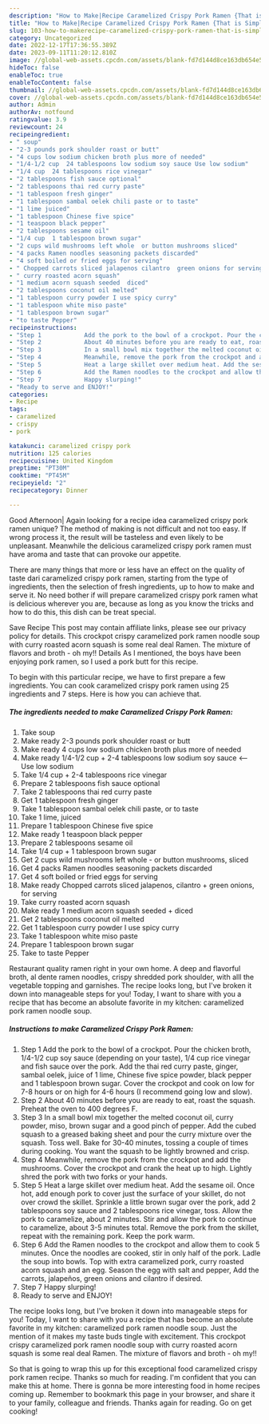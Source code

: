 ```yaml
---
description: "How to Make|Recipe Caramelized Crispy Pork Ramen {That is Simple"
title: "How to Make|Recipe Caramelized Crispy Pork Ramen {That is Simple"
slug: 103-how-to-makerecipe-caramelized-crispy-pork-ramen-that-is-simple
category: Uncategorized
date: 2022-12-17T17:36:55.389Z
date: 2023-09-11T11:20:12.810Z
image: //global-web-assets.cpcdn.com/assets/blank-fd7d144d8ce163db654e5a02c40b08a2775adb7897d16e4062681dc7e1b2800f.png
hideToc: false
enableToc: true
enableTocContent: false
thumbnail: //global-web-assets.cpcdn.com/assets/blank-fd7d144d8ce163db654e5a02c40b08a2775adb7897d16e4062681dc7e1b2800f.png
cover: //global-web-assets.cpcdn.com/assets/blank-fd7d144d8ce163db654e5a02c40b08a2775adb7897d16e4062681dc7e1b2800f.png
author: Admin
authorAv: notfound
ratingvalue: 3.9
reviewcount: 24
recipeingredient:
- " soup"
- "2-3 pounds pork shoulder roast or butt"
- "4 cups low sodium chicken broth plus more of needed"
- "1/4-1/2 cup  24 tablespoons low sodium soy sauce Use low sodium"
- "1/4 cup  24 tablespoons rice vinegar"
- "2 tablespoons fish sauce optional"
- "2 tablespoons thai red curry paste"
- "1 tablespoon fresh ginger"
- "1 tablespoon sambal oelek chili paste or to taste"
- "1 lime juiced"
- "1 tablespoon Chinese five spice"
- "1 teaspoon black pepper"
- "2 tablespoons sesame oil"
- "1/4 cup  1 tablespoon brown sugar"
- "2 cups wild mushrooms left whole  or button mushrooms sliced"
- "4 packs Ramen noodles seasoning packets discarded"
- "4 soft boiled or fried eggs for serving"
- " Chopped carrots sliced jalapenos cilantro  green onions for serving"
- " curry roasted acorn squash"
- "1 medium acorn squash seeded  diced"
- "2 tablespoons coconut oil melted"
- "1 tablespoon curry powder I use spicy curry"
- "1 tablespoon white miso paste"
- "1 tablespoon brown sugar"
- "to taste Pepper"
recipeinstructions:
- "Step 1            Add the pork to the bowl of a crockpot. Pour the chicken broth, 1/4-1/2 cup soy sauce (depending on your taste), 1/4 cup rice vinegar and fish sauce over the pork. Add the thai red curry paste, ginger, sambal oelek, juice of 1 lime, Chinese five spice powder, black pepper and 1 tablespoon brown sugar. Cover the crockpot and cook on low for 7-8 hours or on high for 4-6 hours (I recommend going low and slow)."
- "Step 2            About 40 minutes before you are ready to eat, roast the squash. Preheat the oven to 400 degrees F."
- "Step 3            In a small bowl mix together the melted coconut oil, curry powder, miso, brown sugar and a good pinch of pepper. Add the cubed squash to a greased baking sheet and pour the curry mixture over the squash. Toss well. Bake for 30-40 minutes, tossing a couple of times during cooking. You want the squash to be lightly browned and crisp."
- "Step 4            Meanwhile, remove the pork from the crockpot and add the mushrooms. Cover the crockpot and crank the heat up to high. Lightly shred the pork with two forks or your hands."
- "Step 5            Heat a large skillet over medium heat. Add the sesame oil. Once hot, add enough pork to cover just the surface of your skillet, do not over crowd the skillet. Sprinkle a little brown sugar over the pork, add 2 tablespoons soy sauce and 2 tablespoons rice vinegar, toss. Allow the pork to caramelize, about 2 minutes. Stir and allow the pork to continue to caramelize, about 3-5 minutes total. Remove the pork from the skillet, repeat with the remaining pork. Keep the pork warm."
- "Step 6            Add the Ramen noodles to the crockpot and allow them to cook 5 minutes. Once the noodles are cooked, stir in only half of the pork. Ladle the soup into bowls. Top with extra caramelized pork, curry roasted acorn squash and an egg. Season the egg with salt and pepper, Add the carrots, jalapeños, green onions and cilantro if desired."
- "Step 7            Happy slurping!"
- "Ready to serve and ENJOY!"
categories:
- Recipe
tags:
- caramelized
- crispy
- pork

katakunci: caramelized crispy pork 
nutrition: 125 calories
recipecuisine: United Kingdom
preptime: "PT30M"
cooktime: "PT45M"
recipeyield: "2"
recipecategory: Dinner

---
```



Good Afternoon| Again looking for a recipe idea caramelized crispy pork ramen unique? The method of making is not difficult and not too easy. If wrong process it, the result will be tasteless and even likely to be unpleasant. Meanwhile the delicious caramelized crispy pork ramen must have aroma and taste that can provoke our appetite.






There are many things that more or less have an effect on the quality of taste dari caramelized crispy pork ramen, starting from the type of ingredients, then the selection of fresh ingredients, up to how to make and serve it. No need bother if will prepare caramelized crispy pork ramen what is delicious wherever you are, because as long as you know the tricks and how to do this, this dish can be treat special.


Save Recipe This post may contain affiliate links, please see our privacy policy for details. This crockpot crispy caramelized pork ramen noodle soup with curry roasted acorn squash is some real deal Ramen. The mixture of flavors and broth - oh my!! Details As I mentioned, the boys have been enjoying pork ramen, so I used a pork butt for this recipe.


To begin with this particular recipe, we have to first prepare a few ingredients. You can cook caramelized crispy pork ramen using 25 ingredients and 7 steps. Here is how you can achieve that.

<!--inarticleads1-->

##### The ingredients needed to make Caramelized Crispy Pork Ramen:

1. Take  soup
1. Make ready 2-3 pounds pork shoulder roast or butt
1. Make ready 4 cups low sodium chicken broth plus more of needed
1. Make ready 1/4-1/2 cup + 2-4 tablespoons low sodium soy sauce &lt;--Use low sodium
1. Take 1/4 cup + 2-4 tablespoons rice vinegar
1. Prepare 2 tablespoons fish sauce optional
1. Take 2 tablespoons thai red curry paste
1. Get 1 tablespoon fresh ginger
1. Take 1 tablespoon sambal oelek chili paste, or to taste
1. Take 1 lime, juiced
1. Prepare 1 tablespoon Chinese five spice
1. Make ready 1 teaspoon black pepper
1. Prepare 2 tablespoons sesame oil
1. Take 1/4 cup + 1 tablespoon brown sugar
1. Get 2 cups wild mushrooms left whole - or button mushrooms, sliced
1. Get 4 packs Ramen noodles seasoning packets discarded
1. Get 4 soft boiled or fried eggs for serving
1. Make ready  Chopped carrots sliced jalapenos, cilantro + green onions, for serving
1. Take  curry roasted acorn squash
1. Make ready 1 medium acorn squash seeded + diced
1. Get 2 tablespoons coconut oil melted
1. Get 1 tablespoon curry powder I use spicy curry
1. Take 1 tablespoon white miso paste
1. Prepare 1 tablespoon brown sugar
1. Take to taste Pepper


Restaurant quality ramen right in your own home. A deep and flavorful broth, al dente ramen noodles, crispy shredded pork shoulder, with alll the vegetable topping and garnishes. The recipe looks long, but I&#39;ve broken it down into manageable steps for you! Today, I want to share with you a recipe that has become an absolute favorite in my kitchen: caramelized pork ramen noodle soup. 

<!--inarticleads2-->

##### Instructions to make Caramelized Crispy Pork Ramen:

1. Step 1            Add the pork to the bowl of a crockpot. Pour the chicken broth, 1/4-1/2 cup soy sauce (depending on your taste), 1/4 cup rice vinegar and fish sauce over the pork. Add the thai red curry paste, ginger, sambal oelek, juice of 1 lime, Chinese five spice powder, black pepper and 1 tablespoon brown sugar. Cover the crockpot and cook on low for 7-8 hours or on high for 4-6 hours (I recommend going low and slow).
1. Step 2            About 40 minutes before you are ready to eat, roast the squash. Preheat the oven to 400 degrees F.
1. Step 3            In a small bowl mix together the melted coconut oil, curry powder, miso, brown sugar and a good pinch of pepper. Add the cubed squash to a greased baking sheet and pour the curry mixture over the squash. Toss well. Bake for 30-40 minutes, tossing a couple of times during cooking. You want the squash to be lightly browned and crisp.
1. Step 4            Meanwhile, remove the pork from the crockpot and add the mushrooms. Cover the crockpot and crank the heat up to high. Lightly shred the pork with two forks or your hands.
1. Step 5            Heat a large skillet over medium heat. Add the sesame oil. Once hot, add enough pork to cover just the surface of your skillet, do not over crowd the skillet. Sprinkle a little brown sugar over the pork, add 2 tablespoons soy sauce and 2 tablespoons rice vinegar, toss. Allow the pork to caramelize, about 2 minutes. Stir and allow the pork to continue to caramelize, about 3-5 minutes total. Remove the pork from the skillet, repeat with the remaining pork. Keep the pork warm.
1. Step 6            Add the Ramen noodles to the crockpot and allow them to cook 5 minutes. Once the noodles are cooked, stir in only half of the pork. Ladle the soup into bowls. Top with extra caramelized pork, curry roasted acorn squash and an egg. Season the egg with salt and pepper, Add the carrots, jalapeños, green onions and cilantro if desired.
1. Step 7            Happy slurping!
1. Ready to serve and ENJOY!

The recipe looks long, but I&#39;ve broken it down into manageable steps for you! Today, I want to share with you a recipe that has become an absolute favorite in my kitchen: caramelized pork ramen noodle soup. Just the mention of it makes my taste buds tingle with excitement. This crockpot crispy caramelized pork ramen noodle soup with curry roasted acorn squash is some real deal Ramen. The mixture of flavors and broth - oh my!! 

So that is going to wrap this up for this exceptional food caramelized crispy pork ramen recipe. Thanks so much for reading. I'm confident that you can make this at home. There is gonna be more interesting food in home recipes coming up. Remember to bookmark this page in your browser, and share it to your family, colleague and friends. Thanks again for reading. Go on get cooking!

